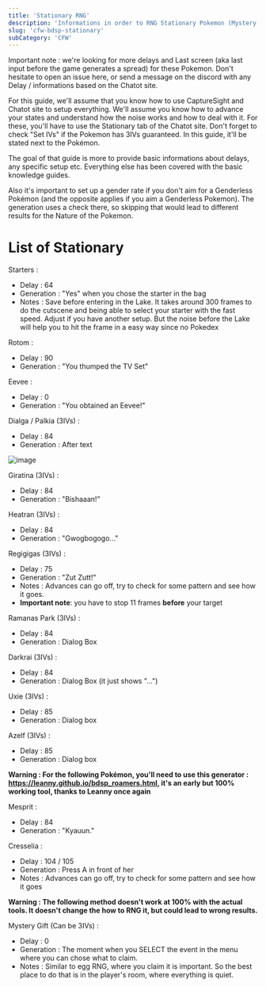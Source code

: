 ```yaml
---
title: 'Stationary RNG'
description: 'Informations in order to RNG Stationary Pokemon (Mystery Gift included)'
slug: 'cfw-bdsp-stationary'
subCategory: 'CFW'
---
```


Important note : we're looking for more delays and Last screen (aka last input before the game generates a spread) for these Pokemon. Don't hesitate to open an issue here, or send a message on the discord with any Delay / informations based on the Chatot site.

For this guide, we'll assume that you know how to use CaptureSight and Chatot site to setup everything. We'll assume you know how to advance your states and understand how the noise works and how to deal with it. For these, you'll have to use the Stationary tab of the Chatot site. Don't forget to check "Set IVs" if the Pokemon has 3IVs guaranteed. In this guide, it'll be stated next to the Pokémon.

The goal of that guide is more to provide basic informations about delays, any specific setup etc. Everything else has been covered with the basic knowledge guides.

Also it's important to set up a gender rate if you don't aim for a Genderless Pokémon (and the opposite applies if you aim a Genderless Pokemon). The generation uses a check there, so skipping that would lead to different results for the Nature of the Pokemon.

# List of Stationary

Starters :
- Delay : 64
- Generation : "Yes" when you chose the starter in the bag
- Notes : Save before entering in the Lake. It takes around 300 frames to do the cutscene and being able to select your starter with the fast speed. Adjust if you have another setup. But the noise before the Lake will help you to hit the frame in a easy way since no Pokedex

Rotom :
- Delay : 90
- Generation : "You thumped the TV Set"

Eevee :
- Delay : 0
- Generation : "You obtained an Eevee!"

Dialga / Palkia (3IVs) : 
- Delay : 84
- Generation : After text

![image](https://user-images.githubusercontent.com/25870563/144486236-9911d1ad-1d62-4303-97ff-67dc1fedb2ab.png)

Giratina (3IVs) :
- Delay : 84 
- Generation : "Bishaaan!"

Heatran (3IVs) :
- Delay : 84
- Generation : "Gwogbogogo..."

Regigigas (3IVs) :
- Delay : 75 
- Generation : "Zut Zutt!"
- Notes : Advances can go off, try to check for some pattern and see how it goes.
- **Important note**: you have to stop 11 frames **before** your target

Ramanas Park (3IVs) : 
- Delay : 84
- Generation : Dialog Box

Darkrai (3IVs) : 
- Delay : 84
- Generation : Dialog Box (it just shows "...")

Uxie (3IVs) :
- Delay : 85 
- Generation : Dialog box

Azelf (3IVs) :
- Delay : 85 
- Generation : Dialog box

**Warning : For the following Pokémon, you'll need to use this generator : https://leanny.github.io/bdsp_roamers.html, it's an early but 100% working tool, thanks to Leanny once again**

Mesprit : 
- Delay : 84
- Generation : "Kyauun."

Cresselia : 
- Delay : 104 / 105
- Generation : Press A in front of her
- Notes : Advances can go off, try to check for some pattern and see how it goes

**Warning : The following method doesn't work at 100% with the actual tools. It doesn't change the how to RNG it, but could lead to wrong results.**

Mystery Gift (Can be 3IVs) :
- Delay : 0
- Generation : The moment when you SELECT the event in the menu where you can chose what to claim.
- Notes : Similar to egg RNG, where you claim it is important. So the best place to do that is in the player's room, where everything is quiet.
